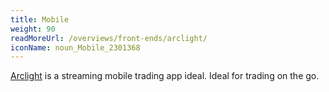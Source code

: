 ```yaml
---
title: Mobile
weight: 90
readMoreUrl: /overviews/front-ends/arclight/
iconName: noun_Mobile_2301368
---
```


[Arclight](/overviews/front-ends/arclight/) is a streaming mobile trading app ideal. Ideal for trading on the go.
